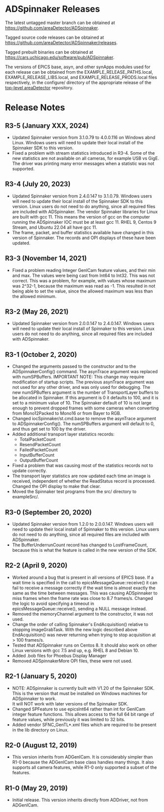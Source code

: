 ADSpinnaker Releases
==================

The latest untagged master branch can be obtained at
https://github.com/areaDetector/ADSpinnaker.

Tagged source code releases can be obtained at
https://github.com/areaDetector/ADSpinnaker/releases.

Tagged prebuilt binaries can be obtained at
https://cars.uchicago.edu/software/pub/ADSpinnaker.

The versions of EPICS base, asyn, and other synApps modules used for each release can be obtained from 
the EXAMPLE_RELEASE_PATHS.local, EXAMPLE_RELEASE_LIBS.local, and EXAMPLE_RELEASE_PRODS.local
files respectively, in the configure/ directory of the appropriate release of the 
[top-level areaDetector](https://github.com/areaDetector/areaDetector) repository.


Release Notes
=============
R3-5 (January XXX, 2024)
-------------------
* Updated Spinnaker version from 3.1.0.79 to 4.0.0.116 on Windows abnd Linux.
  Windows users will need to update their local install of the Spinnaker SDK to this version. 
* Fixed a problem with stream statistics introduced in R3-4.
  Some of the new statistics are not available on all cameras, for example USB vs GigE.
  The driver was printing many error messages when a statistic was not supported.

R3-4 (July 20, 2023)
-------------------
* Updated Spinnaker version from 2.4.0.147 to 3.1.0.79.
  Windows users will need to update their local install of the Spinnaker SDK to this version. 
  Linux users do not need to do anything, since all required files are included with ADSpinnaker.
  The vendor Spinnaker libraries for Linux are built with gcc 11.
  This means the version of gcc on the computer running the ADSpinnaker IOC must be at least gcc 11.
  RHEL 9, Centos 9 Stream, and Ubuntu 22.04 all have gcc 11.
* The frame, packet, and buffer statistics available have changed in this version of Spinnaker.
  The records and OPI displays of these have been updated.

R3-3 (November 14, 2021)
-------------------
* Fixed a problem reading Integer GenICam feature values, and their min and max.
  The values were being cast from Int64 to Int32.  This was not correct.
  This was a problem, for example, with values whose maximum was 2^32-1, because the maximum was read as -1.
  This resulted in not being able to set the value, since the allowed maximum was less than the allowed minimum.

R3-2 (May 26, 2021)
-------------------
* Updated Spinnaker version from 2.0.0.147 to 2.4.0.147.
  Windows users will need to update their local install of Spinnaker to this version. 
  Linux users do not need to do anything, since all required files are included with ADSpinnaker.

R3-1 (October 2, 2020)
------------------------
* Changed the arguments passed to the constructor and to the ADSpinnakerConfig() command.
  The asynTrace argument was replaced with numSPBuffers.
  IMPORTANT NOTE: This change may require modification of startup scripts.
  The previous asynTrace argument was not used for any other driver, and was only used for debugging.
  The new numSPBuffers argument is the number of TransportLayer buffers to be allocated in Spinnaker.
  If this argument is 0 it defaults to 100, and it is set to a minimum value of 10.
  The Spinnaker default of 10 is not large enough to prevent dropped frames with some
  cameras when converting from Mono12Packed to Mono16 or from Bayer to RGB.
* Changed iocSpinnaker/st.cmd.base to remove the asynTrace argument to ADSpinnakerConfig().
  The numSPBuffers argument will default to 0, and thus get set to 100 by the driver.
* Added additional transport layer statistics records:
  - TotalPacketCount
  - ResendPacketCount
  - FailedPacketCount
  - InputBufferCount
  - OutputBufferCount
* Fixed a problem that was causing most of the statistics records not to update correctly.
* The transport layer statistics are now updated each time an image is received, independent
  of whether the ReadStatus record is processed. Changed the OPI display to make that clear.
* Moved the Spinnaker test programs from the src/ directory to exampleSrc/.

R3-0 (September 20, 2020)
------------------------
* Updated Spinnaker version from 1.2.0 to 2.0.0.147.
  Windows users will need to update their local install of Spinnaker to this version. 
  Linux users do not need to do anything, since all required files are included with ADSpinnaker.
* The BufferUnderrunCount record has changed to LostFrameCount, because this is what the feature
  is called in the new version of the SDK.

R2-2 (April 9, 2020)
------------------------
* Worked around a bug that is present in all versions of EPICS base.
  If a wait time is specified in the call to epicsMessageQueue::receive() it can fail to receive a message
  correctly if the wait time is almost exactly the same as the time between messages.
  This was causing ADSpinnaker to miss frames when the frame rate was close to 8.7 frames/s.
  Changed the logic to avoid specifying a timeout in epicsMessageQueue::receive(), sending a NULL message instead.
* Removed the memoryChannel argument to the constructor, it was not used.
* Change the order of calling Spinnaker's EndAcquisition() relative to stopping imageGrabTask.
  With the new logic described above EndAcquisition() was never returning when trying to stop acquisition at > 100 frames/s.
* Tested that ADSpinnaker runs on Centos 8. 
  It should also work on other Linux versions with gcc 7.5 and up, e.g. RHEL 8 and Debian 10.
* Added .bob files for Phoebus Display Manager
* Removed ADSpinnakerMore OPI files, these were not used.

R2-1 (January 5, 2020)
----------------------
* NOTE: ADSpinnaker is currently built with V1.20 of the Spinnaker SDK.  This is the version that must be
  installed on Windows machines for ADSpinnaker to work.  
  It will NOT work with later versions of the Spinnaker SDK.
* Changed SPFeature to use epicsInt64 rather than int for GenICam integer feature functions.
  This allows access to the full 64 bit range of feature values, while previously it was limited to 32 bits.
* Added vendor SFNC_GenTL*.xml files which are required to be present in the lib directory on Linux.

R2-0 (August 12, 2019)
----------------------
* This version inherits from ADGenICam.  It is considerably simpler than R1-0 because the ADGenICam base class
  handles many things.  It also supports all camera features, while R1-0 only supported a subset of the features.

R1-0 (May 29, 2019)
-------------------
* Initial release.  This version inherits directly from ADDriver, not from ADGenICam.

